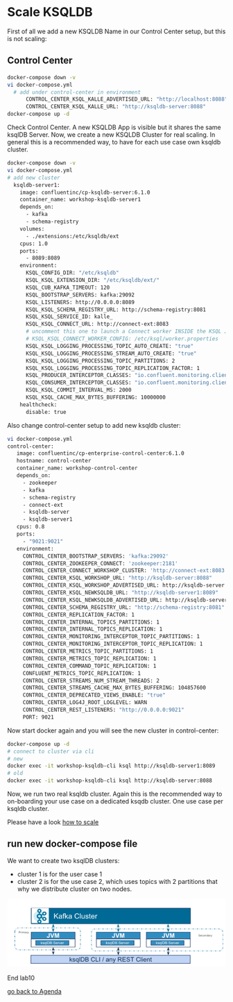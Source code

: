 # Scale KSQLDB
First of all we add a new KSQLDB Name in our Control Center setup, but this is not scaling:
## Control Center
```bash
docker-compose down -v
vi docker-compose.yml
  # add under control-center in environment
      CONTROL_CENTER_KSQL_KALLE_ADVERTISED_URL: "http://localhost:8088"
      CONTROL_CENTER_KSQL_KALLE_URL: "http://ksqldb-server:8088"
docker-compose up -d
```
Check Control Center. A new KSQLDB App is visible but it shares the same ksqlDB Server. Now, we create a new KSQLDB Cluster for real scaling. In general this is a recommended way, to have for each use case own ksqldb cluster.

```bash
docker-compose down -v
vi docker-compose.yml
# add new cluster
  ksqldb-server1:
    image: confluentinc/cp-ksqldb-server:6.1.0
    container_name: workshop-ksqldb-server1
    depends_on:
      - kafka
      - schema-registry
    volumes:
      - ./extensions:/etc/ksqldb/ext
    cpus: 1.0
    ports:
      - 8089:8089
    environment:
      KSQL_CONFIG_DIR: "/etc/ksqldb"
      KSQL_KSQL_EXTENSION_DIR: "/etc/ksqldb/ext/"
      KSQL_CUB_KAFKA_TIMEOUT: 120
      KSQL_BOOTSTRAP_SERVERS: kafka:29092
      KSQL_LISTENERS: http://0.0.0.0:8089
      KSQL_KSQL_SCHEMA_REGISTRY_URL: http://schema-registry:8081
      KSQL_KSQL_SERVICE_ID: kalle_
      KSQL_KSQL_CONNECT_URL: http://connect-ext:8083
      # uncomment this one to launch a Connect worker INSIDE the KSQL JVM
      # KSQL_KSQL_CONNECT_WORKER_CONFIG: /etc/ksql/worker.properties
      KSQL_KSQL_LOGGING_PROCESSING_TOPIC_AUTO_CREATE: "true"
      KSQL_KSQL_LOGGING_PROCESSING_STREAM_AUTO_CREATE: "true"
      KSQL_KSQL_LOGGING_PROCESSING_TOPIC_PARTITIONS: 2
      KSQL_KSQL_LOGGING_PROCESSING_TOPIC_REPLICATION_FACTOR: 1
      KSQL_PRODUCER_INTERCEPTOR_CLASSES: "io.confluent.monitoring.clients.interceptor.MonitoringProducerInterceptor"
      KSQL_CONSUMER_INTERCEPTOR_CLASSES: "io.confluent.monitoring.clients.interceptor.MonitoringConsumerInterceptor"
      KSQL_KSQL_COMMIT_INTERVAL_MS: 2000
      KSQL_KSQL_CACHE_MAX_BYTES_BUFFERING: 10000000
    healthcheck:
      disable: true 
 ```     
 Also change control-center setup to add new ksqldb cluster:
 ```bash 
 vi docker-compose.yml
control-center:
    image: confluentinc/cp-enterprise-control-center:6.1.0
    hostname: control-center
    container_name: workshop-control-center
    depends_on:
      - zookeeper
      - kafka
      - schema-registry
      - connect-ext
      - ksqldb-server
      - ksqldb-server1
    cpus: 0.8
    ports:
      - "9021:9021"
    environment:
      CONTROL_CENTER_BOOTSTRAP_SERVERS: 'kafka:29092'
      CONTROL_CENTER_ZOOKEEPER_CONNECT: 'zookeeper:2181'
      CONTROL_CENTER_CONNECT_WORKSHOP_CLUSTER: 'http://connect-ext:8083'
      CONTROL_CENTER_KSQL_WORKSHOP_URL: "http://ksqldb-server:8088"
      CONTROL_CENTER_KSQL_WORKSHOP_ADVERTISED_URL: http://ksqldb-server:8088
      CONTROL_CENTER_KSQL_NEWKSQLDB_URL: "http://ksqldb-server1:8089"
      CONTROL_CENTER_KSQL_NEWKSQLDB_ADVERTISED_URL: http://ksqldb-server1:8089
      CONTROL_CENTER_SCHEMA_REGISTRY_URL: "http://schema-registry:8081"
      CONTROL_CENTER_REPLICATION_FACTOR: 1
      CONTROL_CENTER_INTERNAL_TOPICS_PARTITIONS: 1
      CONTROL_CENTER_INTERNAL_TOPICS_REPLICATION: 1
      CONTROL_CENTER_MONITORING_INTERCEPTOR_TOPIC_PARTITIONS: 1
      CONTROL_CENTER_MONITORING_INTERCEPTOR_TOPIC_REPLICATION: 1
      CONTROL_CENTER_METRICS_TOPIC_PARTITIONS: 1
      CONTROL_CENTER_METRICS_TOPIC_REPLICATION: 1
      CONTROL_CENTER_COMMAND_TOPIC_REPLICATION: 1
      CONFLUENT_METRICS_TOPIC_REPLICATION: 1
      CONTROL_CENTER_STREAMS_NUM_STREAM_THREADS: 2
      CONTROL_CENTER_STREAMS_CACHE_MAX_BYTES_BUFFERING: 104857600
      CONTROL_CENTER_DEPRECATED_VIEWS_ENABLE: "true"
      CONTROL_CENTER_LOG4J_ROOT_LOGLEVEL: WARN
      CONTROL_CENTER_REST_LISTENERS: "http://0.0.0.0:9021"
      PORT: 9021
````
Now start docker again and you will see the new cluster in control-center:
```bash
docker-compose up -d
# connect to cluster via cli
# new
docker exec -it workshop-ksqldb-cli ksql http://ksqldb-server1:8089
# old
docker exec -it workshop-ksqldb-cli ksql http://ksqldb-server:8088
```
Now, we run two real ksqldb cluster. Again this is the recommended way to on-boarding your use case on a dedicated ksqdb cluster. One use case per ksqldb cluster.

Please have a look [how to scale](https://docs.ksqldb.io/en/latest/operate-and-deploy/capacity-planning/#scaling-ksqldb)

## run new docker-compose file
We want to create two ksqlDB clusters:
* cluster 1 is for the user case 1
* cluster 2 is for the use case 2, which uses topics with 2 partitions that why we distribute cluster on two nodes.

![cluster setup](img/ksqldb_cluster.png)

End lab10

[go back to Agenda](https://github.com/ora0600/confluent-ksqldb-hands-on-workshop/blob/master/README.md#hands-on-agenda-and-labs)

